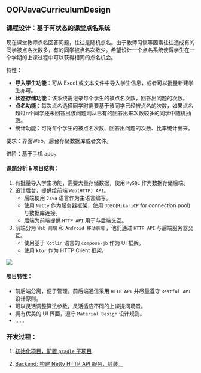 ## OOPJavaCurriculumDesign

### 课程设计：基于有状态的课堂点名系统

现在课堂教师点名回答问题，往往是随机点名。由于教师习惯等因素往往造成有的同学被点名次数多，有的同学被点名次数少。希望设计一个点名系统使得学生在一个学期的上课过程中可以获得相同的点名机会。

特性：

- **导入学生功能**：可从 Excel 或文本文件中导入学生信息，或者可以批量新建学生亦可。
- **状态存储功能**：该系统需记录每个学生的被点名次数，回答出问题的次数。
- **点名功能**：每次点名选择同学时需要基于该同学已经被点名的次数，如果点名超过n个同学还未回答出该问题则从已有的回答出来次数较多的同学中随机抽取。
- 统计功能：可将每个学生的被点名次数、回答出问题的次数、比率统计出来。

要求：界面Web，后台存储数据库或者文件。

进阶：基于手机 app。

#### 课题分析 & 项目结构：

1. 有批量导入学生功能，需要大量存储数据，使用 `MySQL` 作为数据存储后端。
2. 设计后台，提供给前端 `Web(HTTP) API`。
   - 后端使用 `Java` 语言作为主语言编写。
   - 使用 `Netty` 作为服务器框架，使用 `JDBC`(`HikariCP` for connection pool) 与数据库连接。
   - 后端为前端提供 `HTTP API` 用于与后端交互。
3. 前端分为 `Web 前端` 和 `Android 移动前端` ，他们通过 `HTTP API` 与后端服务器交互。
   - 使用基于 `Kotlin` 语言的 `compose-jb` 作为 UI 框架。
   - 使用 `ktor` 作为 HTTP Client 框架。

[![](https://mermaid.ink/img/eyJjb2RlIjoiZ3JhcGggTFJcbiAgICBiYWNrZW5kKEJhY2tlbmQpXG4gICAgZnJvbnRlbmRhbmRyb2lkKFwiRnJvbnRlbmQ6IEFuZHJvaWRcIilcbiAgICBmcm9udGVuZHdlYihcIkZyb250ZW5kOiBXZWJcIilcbiAgICBkYXRhYmFzZShcIkRhdGFiYXNlXCIpXG4gICAgZGF0YWJhc2UgLS0tIHxhY2Nlc3N8YmFja2VuZFxuICAgIGJhY2tlbmQgLS0-IHxIVFRQIEFQSXxmcm9udGVuZHdlYlxuICAgIGJhY2tlbmQgLS0-IHxIVFRQIEFQSXxmcm9udGVuZGFuZHJvaWQiLCJtZXJtYWlkIjp7InRoZW1lIjoiZGVmYXVsdCJ9LCJ1cGRhdGVFZGl0b3IiOmZhbHNlLCJhdXRvU3luYyI6dHJ1ZSwidXBkYXRlRGlhZ3JhbSI6ZmFsc2V9)](https://mermaid-js.github.io/mermaid-live-editor/edit##eyJjb2RlIjoiZ3JhcGggTFJcbiAgICBiYWNrZW5kKEJhY2tlbmQpXG4gICAgZnJvbnRlbmRhbmRyb2lkKFwiRnJvbnRlbmQ6IEFuZHJvaWRcIilcbiAgICBmcm9udGVuZHdlYihcIkZyb250ZW5kOiBXZWJcIilcbiAgICBkYXRhYmFzZShcIkRhdGFiYXNlXCIpXG4gICAgZGF0YWJhc2UgLS0-IHxhY2Nlc3N8YmFja2VuZFxuICAgIGJhY2tlbmQgLS0-IHxIVFRQIEFQSXxmcm9udGVuZHdlYlxuICAgIGJhY2tlbmQgLS0-IHxIVFRQIEFQSXxmcm9udGVuZGFuZHJvaWQiLCJtZXJtYWlkIjoie1xuICBcInRoZW1lXCI6IFwiZGVmYXVsdFwiXG59IiwidXBkYXRlRWRpdG9yIjpmYWxzZSwiYXV0b1N5bmMiOnRydWUsInVwZGF0ZURpYWdyYW0iOmZhbHNlfQ)

#### 项目特性：

- 前后端分离，便于管理。前后端通信采用 `HTTP API` 并尽量遵守 `Restful API` 设计原则。
- 可以灵活调整算法参数，灵活适应不同的上课提问场景。
- 拥有优美的 UI 界面，遵守 `Material Design` 设计规则。
- ......

### 开发过程：

1. [初始化项目，配置 `gradle` 子项目](article/01-init-project-and-configure-gradle.md)

2. [Backend: 构建 Netty HTTP API 服务，封装。](article/02-build-netty-http-api.md)

